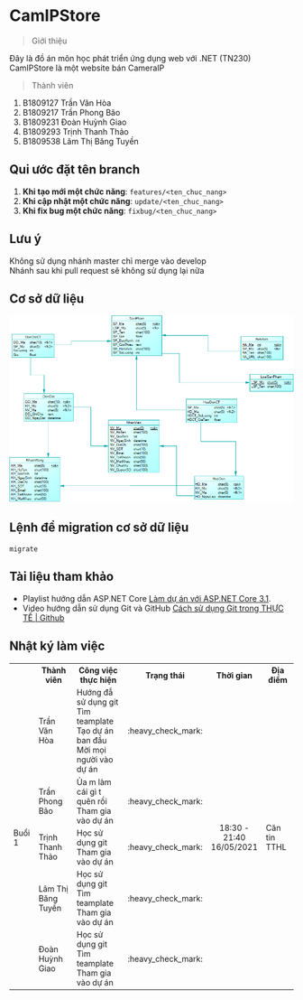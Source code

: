 ﻿# CamIPStore
> Giới thiệu

Đây là đồ án môn học phát triển ứng dụng web với .NET (TN230)<br>
CamIPStore là một website bán CameraIP
> Thành viên

1. B1809127	Trần Văn Hòa
2. B1809217	Trần Phong Bão
3. B1809231	Đoàn Huỳnh Giao
4. B1809293	Trịnh Thanh Thảo
5. B1809538	Lâm Thị Băng Tuyền
## Qui ước đặt tên branch
1. <b>Khi tạo mới một chức năng</b>: ```features/<ten_chuc_nang>```<br/>
2. <b>Khi cập nhật một chức năng</b>: ```update/<ten_chuc_nang>```<br/>
3. <b>Khi fix bug một chức năng</b>: ```fixbug/<ten_chuc_nang>```<br/>
## Lưu ý
Không sử dụng nhánh master chỉ merge vào develop <br/>
Nhánh sau khi pull request sẽ không sử dụng lại nữa <br/>
## Cơ sở dữ liệu
<img src="158383623_1170461673384374_2651382172081596466_n.png" /><br />
## Lệnh để migration cơ sở dữ liệu
```
migrate
```
## Tài liệu tham khảo
- Playlist hướng dẫn ASP.NET Core [Làm dự án với ASP.NET Core 3.1](https://www.youtube.com/playlist?list=PLRhlTlpDUWsyN_FiVQrDWMtHix_E2A_UD).
- Video hướng dẫn sử dụng Git và GitHub [Cách sử dụng Git trong THỰC TẾ | Github](https://youtu.be/O5uT6p6VWjY)
## Nhật ký làm việc
<table>
  <tr>
    <th></th>
    <th>Thành viên</th>
    <th>Công việc thực hiện</th>
    <th>Trạng thái</th>
    <th>Thời gian</th>
    <th>Địa điểm</th>
  </tr>
  <tr>
    <td rowspan="5">Buổi 1</td>
    <td>Trần Văn Hòa</td>
    <td>Hướng đẫ sử dụng git <br> Tìm teamplate <br> Tạo dự án ban đầu <br>Mời mọi người vào dự án</td>
    <td align="center">:heavy_check_mark:</td>
    <td rowspan="5" align="center">18:30 - 21:40<br>16/05/2021</td>
    <td rowspan="5">Căn tin TTHL</td>
  </tr>
  <tr>
    <td>Trần Phong Bão</td>
    <td>Ủa m làm cái gì t quên rồi<br>Tham gia vào dự án</td>
    <td align="center">:heavy_check_mark:</td>
  </tr>
  <tr>
    <td>Trịnh Thanh Thảo</td>
    <td>Học sử dụng git<br>Tham gia vào dự án</td>
    <td align="center">:heavy_check_mark:</td>
  </tr>
  <tr>
    <td>Lâm Thị Băng Tuyền</td>
    <td>Học sử dụng git<br>Tìm teamplate<br>Tham gia vào dự án</td>
    <td align="center">:heavy_check_mark:</td>
  </tr>
  <tr>
    <td>Đoàn Huỳnh Giao</td>
    <td>Học sử dụng git<br>Tìm teamplate<br>Tham gia vào dự án</td>
    <td align="center">:heavy_check_mark:</td>
  </tr>
</table>

